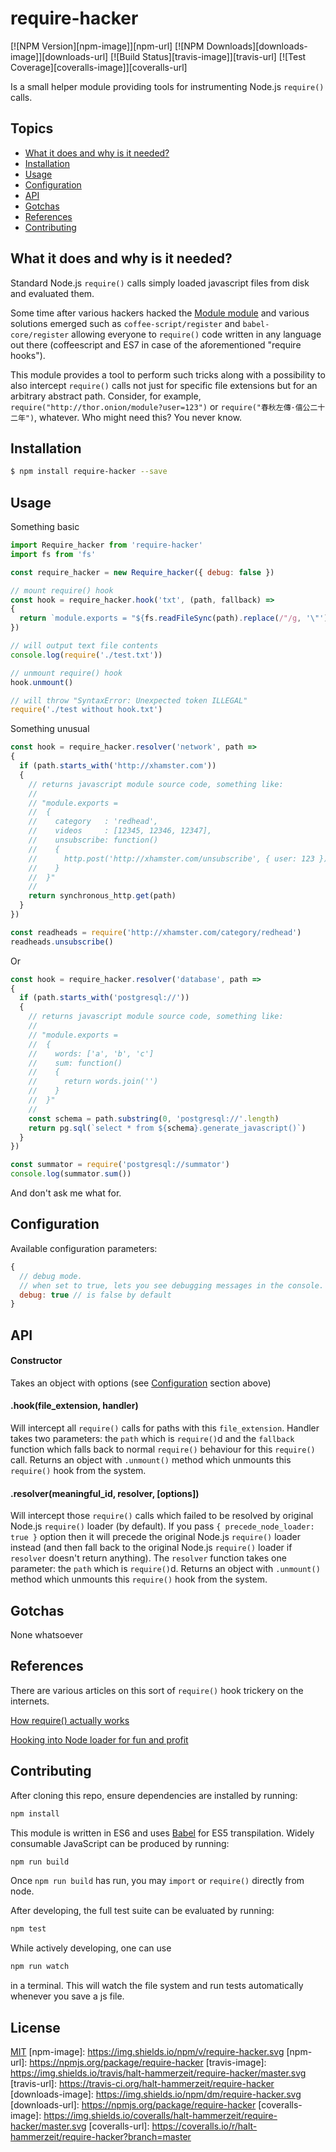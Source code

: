 # require-hacker

[![NPM Version][npm-image]][npm-url]
[![NPM Downloads][downloads-image]][downloads-url]
[![Build Status][travis-image]][travis-url]
[![Test Coverage][coveralls-image]][coveralls-url]

<!---
[![Gratipay][gratipay-image]][gratipay-url]
-->

Is a small helper module providing tools for instrumenting Node.js `require()` calls.

## Topics

- [What it does and why is it needed?](#what-it-does-and-why-is-it-needed)
- [Installation](#installation)
- [Usage](#usage)
- [Configuration](#configuration)
- [API](#api)
- [Gotchas](#gotchas)
- [References](#references)
- [Contributing](#contributing)

## What it does and why is it needed?

Standard Node.js `require()` calls simply loaded javascript files from disk and evaluated them.

Some time after various hackers hacked the [Module module](https://github.com/nodejs/node/blob/master/lib/module.js) and various solutions emerged such as `coffee-script/register` and `babel-core/register` allowing everyone to `require()` code written in any language out there (coffeescript and ES7 in case of the aforementioned "require hooks").

This module provides a tool to perform such tricks along with a possibility to also intercept `require()` calls not just for specific file extensions but for an arbitrary abstract path. Consider, for example, `require("http://thor.onion/module?user=123")` or `require("春秋左傳·僖公二十二年")`, whatever. Who might need this? You never know.

## Installation

```bash
$ npm install require-hacker --save
```

## Usage

Something basic

```javascript
import Require_hacker from 'require-hacker'
import fs from 'fs'

const require_hacker = new Require_hacker({ debug: false })

// mount require() hook
const hook = require_hacker.hook('txt', (path, fallback) =>
{
  return `module.exports = "${fs.readFileSync(path).replace(/"/g, '\"')}"`
})

// will output text file contents
console.log(require('./test.txt'))

// unmount require() hook
hook.unmount()

// will throw "SyntaxError: Unexpected token ILLEGAL"
require('./test without hook.txt')
```

Something unusual

```javascript
const hook = require_hacker.resolver('network', path =>
{
  if (path.starts_with('http://xhamster.com'))
  {
    // returns javascript module source code, something like:
    //
    // "module.exports =
    //  {
    //    category   : 'redhead',
    //    videos     : [12345, 12346, 12347],
    //    unsubscribe: function()
    //    {
    //      http.post('http://xhamster.com/unsubscribe', { user: 123 })
    //    }
    //  }"
    //
    return synchronous_http.get(path)
  }
})

const readheads = require('http://xhamster.com/category/redhead')
readheads.unsubscribe()
```

Or

```javascript
const hook = require_hacker.resolver('database', path =>
{
  if (path.starts_with('postgresql://'))
  {
    // returns javascript module source code, something like:
    //
    // "module.exports =
    //  {
    //    words: ['a', 'b', 'c']
    //    sum: function()
    //    {
    //      return words.join('')
    //    }
    //  }"
    //
    const schema = path.substring(0, 'postgresql://'.length)
    return pg.sql(`select * from ${schema}.generate_javascript()`)
  }
})

const summator = require('postgresql://summator')
console.log(summator.sum())
```

And don't ask me what for.

## Configuration

Available configuration parameters:

```javascript
{
  // debug mode.
  // when set to true, lets you see debugging messages in the console.
  debug: true // is false by default
}
```

## API

#### Constructor

Takes an object with options (see [Configuration](#configuration) section above)

#### .hook(file_extension, handler)

Will intercept all `require()` calls for paths with this `file_extension`. Handler takes two parameters: the `path` which is `require()`d and the `fallback` function which falls back to normal `require()` behaviour for this `require()` call. Returns an object with `.unmount()` method which unmounts this `require()` hook from the system.

#### .resolver(meaningful_id, resolver, [options])

Will intercept those `require()` calls which failed to be resolved by original Node.js `require()` loader (by default). If you pass `{ precede_node_loader: true }` option then it will precede the original Node.js `require()` loader instead (and then fall back to the original Node.js `require()` loader if `resolver` doesn't return anything). The `resolver` function takes one parameter: the `path` which is `require()`d. Returns an object with `.unmount()` method which unmounts this `require()` hook from the system.

## Gotchas

None whatsoever

## References

There are various articles on this sort of `require()` hook trickery on the internets.

[How require() actually works](http://thenodeway.io/posts/how-require-actually-works/)

[Hooking into Node loader for fun and profit](http://glebbahmutov.com/blog/hooking-into-node-loader-for-fun-and-profit/)

## Contributing

After cloning this repo, ensure dependencies are installed by running:

```sh
npm install
```

This module is written in ES6 and uses [Babel](http://babeljs.io/) for ES5
transpilation. Widely consumable JavaScript can be produced by running:

```sh
npm run build
```

Once `npm run build` has run, you may `import` or `require()` directly from
node.

After developing, the full test suite can be evaluated by running:

```sh
npm test
```

While actively developing, one can use

```sh
npm run watch
```

in a terminal. This will watch the file system and run tests automatically 
whenever you save a js file.

## License

[MIT](LICENSE)
[npm-image]: https://img.shields.io/npm/v/require-hacker.svg
[npm-url]: https://npmjs.org/package/require-hacker
[travis-image]: https://img.shields.io/travis/halt-hammerzeit/require-hacker/master.svg
[travis-url]: https://travis-ci.org/halt-hammerzeit/require-hacker
[downloads-image]: https://img.shields.io/npm/dm/require-hacker.svg
[downloads-url]: https://npmjs.org/package/require-hacker
[coveralls-image]: https://img.shields.io/coveralls/halt-hammerzeit/require-hacker/master.svg
[coveralls-url]: https://coveralls.io/r/halt-hammerzeit/require-hacker?branch=master

<!---
[gratipay-image]: https://img.shields.io/gratipay/dougwilson.svg
[gratipay-url]: https://gratipay.com/dougwilson/
-->